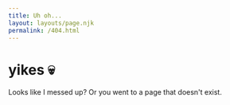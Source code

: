 ```yaml
---
title: Uh oh...
layout: layouts/page.njk
permalink: /404.html
---
```

# yikes 💀

Looks like I messed up? Or you went to a page that doesn't exist.
